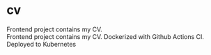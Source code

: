 # cv
Frontend project contains my CV.<br> Frontend project contains my CV. Dockerized with Github Actions CI. Deployed to Kubernetes
